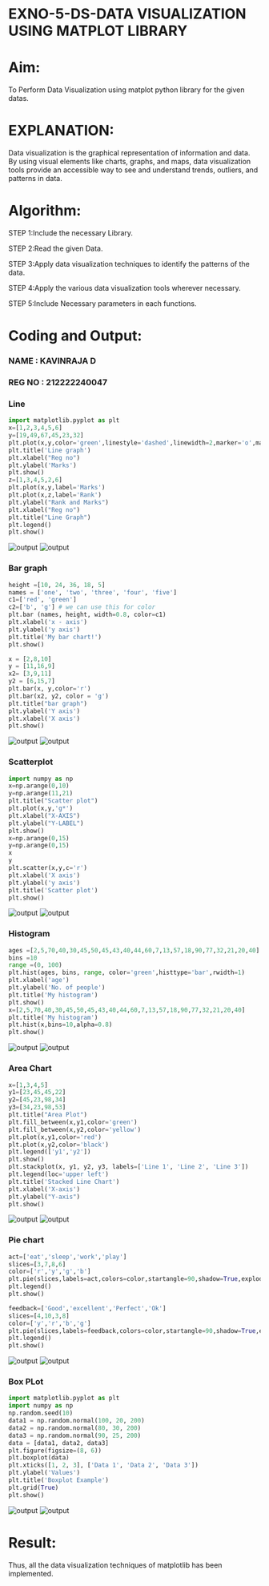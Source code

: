 # EXNO-5-DS-DATA VISUALIZATION USING MATPLOT LIBRARY

# Aim:
  To Perform Data Visualization using matplot python library for the given datas.

# EXPLANATION:
Data visualization is the graphical representation of information and data. By using visual elements like charts, graphs, and maps, data visualization tools provide an accessible way to see and understand trends, outliers, and patterns in data.

# Algorithm:
STEP 1:Include the necessary Library.

STEP 2:Read the given Data.

STEP 3:Apply data visualization techniques to identify the patterns of the data.

STEP 4:Apply the various data visualization tools wherever necessary.

STEP 5:Include Necessary parameters in each functions.
# Coding and Output:
### NAME : KAVINRAJA D
### REG NO : 212222240047
### Line
 ```python
import matplotlib.pyplot as plt
x=[1,2,3,4,5,6]
y=[19,49,67,45,23,32]
plt.plot(x,y,color='green',linestyle='dashed',linewidth=2,marker='o',markerfacecolor='blue',markersize=12)
plt.title('Line graph')
plt.xlabel("Reg no")
plt.ylabel('Marks')
plt.show()
z=[1,3,4,5,2,6]
plt.plot(x,y,label='Marks')
plt.plot(x,z,label='Rank')
plt.ylabel("Rank and Marks")
plt.xlabel("Reg no")
plt.title("Line Graph")
plt.legend()
plt.show()
```
![output](./output/o1.png)
![output](./output/o2.png)
### Bar graph
```python
height =[10, 24, 36, 18, 5]
names = ['one', 'two', 'three', 'four', 'five']
c1=['red', 'green']
c2=['b', 'g'] # we can use this for color
plt.bar (names, height, width=0.8, color=c1)
plt.xlabel('x - axis')
plt.ylabel('y axis')
plt.title('My bar chart!')
plt.show()

x = [2,8,10]
y = [11,16,9]
x2= [3,9,11]
y2 = [6,15,7]
plt.bar(x, y,color='r')
plt.bar(x2, y2, color = 'g')
plt.title("bar graph")
plt.ylabel('Y axis')
plt.xlabel('X axis')
plt.show()
```
![output](./output/o7.png)
![output](./output/o8.png)
### Scatterplot
```python
import numpy as np
x=np.arange(0,10)
y=np.arange(11,21)
plt.title("Scatter plot")
plt.plot(x,y,'g*')
plt.xlabel("X-AXIS")
plt.ylabel("Y-LABEL")
plt.show()
x=np.arange(0,15)
y=np.arange(0,15)
x
y
plt.scatter(x,y,c='r')
plt.xlabel('X axis')
plt.ylabel('y axis')
plt.title('Scatter plot')
plt.show()
```
![output](./output/o3.png)
![output](./output/o4.png)

### Histogram
```python
ages =[2,5,70,40,30,45,50,45,43,40,44,60,7,13,57,18,90,77,32,21,20,40]
bins =10
range =(0, 100)
plt.hist(ages, bins, range, color='green',histtype='bar',rwidth=1)
plt.xlabel('age')
plt.ylabel('No. of people')
plt.title('My histogram')
plt.show()
x=[2,5,70,40,30,45,50,45,43,40,44,60,7,13,57,18,90,77,32,21,20,40]
plt.title('My histogram')
plt.hist(x,bins=10,alpha=0.8)
plt.show()
```
![output](./output/o9.png)
![output](./output/o10.png)
### Area Chart
```py
x=[1,3,4,5]
y1=[23,45,45,22]
y2=[45,23,98,34]
y3=[34,23,98,53]
plt.title("Area Plot")
plt.fill_between(x,y1,color='green')
plt.fill_between(x,y2,color='yellow')
plt.plot(x,y1,color='red')
plt.plot(x,y2,color='black')
plt.legend(['y1','y2'])
plt.show()
plt.stackplot(x, y1, y2, y3, labels=['Line 1', 'Line 2', 'Line 3'])
plt.legend(loc='upper left')
plt.title('Stacked Line Chart')
plt.xlabel('X-axis')
plt.ylabel("Y-axis")
plt.show()
```
![output](./output/o5.png)
![output](./output/o6.png)
### Pie chart
```python
act=['eat','sleep','work','play']
slices=[3,7,8,6]
color=['r','y','g','b']
plt.pie(slices,labels=act,colors=color,startangle=90,shadow=True,explode=(0.1,0.1,0.1,0.1),radius=1.2,autopct='%1.1f%%')
plt.legend()
plt.show()

feedback=['Good','excellent','Perfect','Ok']
slices=[4,10,3,8]
color=['y','r','b','g']
plt.pie(slices,labels=feedback,colors=color,startangle=90,shadow=True,explode=(0.1,0.1,0.1,0.1),radius=1.2,autopct='%1.1f%%')
plt.legend()
plt.show()
```
![output](./output/o11.png)
![output](./output/o12.png)
### Box PLot
```py
import matplotlib.pyplot as plt
import numpy as np
np.random.seed(10)
data1 = np.random.normal(100, 20, 200)
data2 = np.random.normal(80, 30, 200)
data3 = np.random.normal(90, 25, 200)
data = [data1, data2, data3]
plt.figure(figsize=(8, 6))
plt.boxplot(data)
plt.xticks([1, 2, 3], ['Data 1', 'Data 2', 'Data 3'])
plt.ylabel('Values')
plt.title('Boxplot Example')
plt.grid(True)
plt.show()
```
![output](./output/o13.png)
![output](./output/o14.png)
# Result:
Thus, all the data visualization techniques of matplotlib has been implemented.